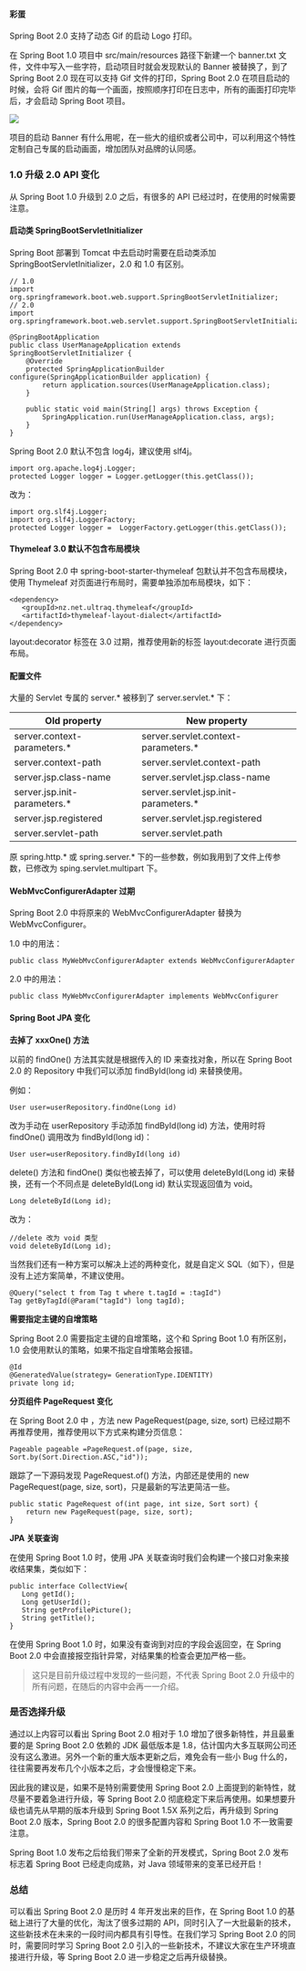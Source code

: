 #### 彩蛋

Spring Boot 2.0 支持了动态 Gif 的启动 Logo 打印。

在 Spring Boot 1.0 项目中 src/main/resources 路径下新建一个 banner.txt
文件，文件中写入一些字符，启动项目时就会发现默认的 Banner 被替换了，到了 Spring Boot 2.0 现在可以支持 Gif
文件的打印，Spring Boot 2.0 在项目启动的时候，会将 Gif 图片的每一个画面，按照顺序打印在日志中，所有的画面打印完毕后，才会启动
Spring Boot 项目。

![](http://www.ityouknow.com/assets/images/2018/springboot/banner.gif)

项目的启动 Banner 有什么用呢，在一些大的组织或者公司中，可以利用这个特性定制自己专属的启动画面，增加团队对品牌的认同感。

### 1.0 升级 2.0 API 变化

从 Spring Boot 1.0 升级到 2.0 之后，有很多的 API 已经过时，在使用的时候需要注意。

#### 启动类 SpringBootServletInitializer

Spring Boot 部署到 Tomcat 中去启动时需要在启动类添加 SpringBootServletInitializer，2.0 和 1.0
有区别。

    
    
    // 1.0
    import org.springframework.boot.web.support.SpringBootServletInitializer;
    // 2.0
    import org.springframework.boot.web.servlet.support.SpringBootServletInitializer;
    
    @SpringBootApplication
    public class UserManageApplication extends SpringBootServletInitializer {
        @Override
        protected SpringApplicationBuilder configure(SpringApplicationBuilder application) {
            return application.sources(UserManageApplication.class);
        }
    
        public static void main(String[] args) throws Exception {
            SpringApplication.run(UserManageApplication.class, args);
        }
    }
    

Spring Boot 2.0 默认不包含 log4j，建议使用 slf4j。

    
    
    import org.apache.log4j.Logger;
    protected Logger logger = Logger.getLogger(this.getClass());
    

改为：

    
    
    import org.slf4j.Logger;
    import org.slf4j.LoggerFactory;
    protected Logger logger =  LoggerFactory.getLogger(this.getClass());
    

#### Thymeleaf 3.0 默认不包含布局模块

Spring Boot 2.0 中 spring-boot-starter-thymeleaf 包默认并不包含布局模块，使用 Thymeleaf
对页面进行布局时，需要单独添加布局模块，如下：

    
    
    <dependency>
       <groupId>nz.net.ultraq.thymeleaf</groupId>
       <artifactId>thymeleaf-layout-dialect</artifactId>
    </dependency>
    

layout:decorator 标签在 3.0 过期，推荐使用新的标签 layout:decorate 进行页面布局。

#### 配置文件

大量的 Servlet 专属的 server.* 被移到了 server.servlet.* 下：

Old property | New property  
---|---  
server.context-parameters.* | server.servlet.context-parameters.*  
server.context-path | server.servlet.context-path  
server.jsp.class-name | server.servlet.jsp.class-name  
server.jsp.init-parameters.* | server.servlet.jsp.init-parameters.*  
server.jsp.registered | server.servlet.jsp.registered  
server.servlet-path | server.servlet.path  
  
原 spring.http.* 或 spring.server.* 下的一些参数，例如我用到了文件上传参数，已修改为
sping.servlet.multipart 下。

#### WebMvcConfigurerAdapter 过期

Spring Boot 2.0 中将原来的 WebMvcConfigurerAdapter 替换为 WebMvcConfigurer。

1.0 中的用法：

    
    
    public class MyWebMvcConfigurerAdapter extends WebMvcConfigurerAdapter
    

2.0 中的用法：

    
    
    public class MyWebMvcConfigurerAdapter implements WebMvcConfigurer
    

#### Spring Boot JPA 变化

**去掉了 xxxOne() 方法**

以前的 findOne() 方法其实就是根据传入的 ID 来查找对象，所以在 Spring Boot 2.0 的 Repository 中我们可以添加
findById(long id) 来替换使用。

例如：

    
    
    User user=userRepository.findOne(Long id)
    

改为手动在 userRepository 手动添加 findById(long id) 方法，使用时将 findOne() 调用改为
findById(long id)：

    
    
    User user=userRepository.findById(long id)
    

delete() 方法和 findOne() 类似也被去掉了，可以使用 deleteById(Long id) 来替换，还有一个不同点是
deleteById(Long id) 默认实现返回值为 void。

    
    
    Long deleteById(Long id);
    

改为：

    
    
    //delete 改为 void 类型
    void deleteById(Long id);
    

当然我们还有一种方案可以解决上述的两种变化，就是自定义 SQL（如下），但是没有上述方案简单，不建议使用。

    
    
    @Query("select t from Tag t where t.tagId = :tagId")
    Tag getByTagId(@Param("tagId") long tagId);
    

**需要指定主键的自增策略**

Spring Boot 2.0 需要指定主键的自增策略，这个和 Spring Boot 1.0 有所区别，1.0
会使用默认的策略，如果不指定自增策略会报错。

    
    
    @Id
    @GeneratedValue(strategy= GenerationType.IDENTITY)
    private long id;
    

**分页组件 PageRequest 变化**

在 Spring Boot 2.0 中 ，方法 new PageRequest(page, size, sort)
已经过期不再推荐使用，推荐使用以下方式来构建分页信息：

    
    
    Pageable pageable =PageRequest.of(page, size, Sort.by(Sort.Direction.ASC,"id"));
    

跟踪了一下源码发现 PageRequest.of() 方法，内部还是使用的 new PageRequest(page, size,
sort)，只是最新的写法更简洁一些。

    
    
    public static PageRequest of(int page, int size, Sort sort) {
        return new PageRequest(page, size, sort);
    }
    

**JPA 关联查询**

在使用 Spring Boot 1.0 时，使用 JPA 关联查询时我们会构建一个接口对象来接收结果集，类似如下：

    
    
    public interface CollectView{
       Long getId();
       Long getUserId();
       String getProfilePicture();
       String getTitle();
    }
    

在使用 Spring Boot 1.0 时，如果没有查询到对应的字段会返回空，在 Spring Boot 2.0
中会直接报空指针异常，对结果集的检查会更加严格一些。

> 这只是目前升级过程中发现的一些问题，不代表 Spring Boot 2.0 升级中的所有问题，在随后的内容中会再一一介绍。

### 是否选择升级

通过以上内容可以看出 Spring Boot 2.0 相对于 1.0 增加了很多新特性，并且最重要的是 Spring Boot 2.0 依赖的 JDK
最低版本是 1.8，估计国内大多互联网公司还没有这么激进。另外一个新的重大版本更新之后，难免会有一些小 Bug
什么的，往往需要再发布几个小版本之后，才会慢慢稳定下来。

因此我的建议是，如果不是特别需要使用 Spring Boot 2.0 上面提到的新特性，就尽量不要着急进行升级，等 Spring Boot 2.0
彻底稳定下来后再使用。如果想要升级也请先从早期的版本升级到 Spring Boot 1.5X 系列之后，再升级到 Spring Boot 2.0
版本，Spring Boot 2.0 的很多配置内容和 Spring Boot 1.0 不一致需要注意。

Spring Boot 1.0 发布之后给我们带来了全新的开发模式，Spring Boot 2.0 发布标志着 Spring Boot 已经走向成熟，对
Java 领域带来的变革已经开启！

### 总结

可以看出 Spring Boot 2.0 是历时 4 年开发出来的巨作，在 Spring Boot 1.0 的基础上进行了大量的优化，淘汰了很多过期的
API，同时引入了一大批最新的技术，这些新技术在未来的一段时间内都具有引导性。在我们学习 Spring Boot 2.0 的同时，需要同时学习 Spring
Boot 2.0 引入的一些新技术，不建议大家在生产环境直接进行升级，等 Spring Boot 2.0 进一步稳定之后再升级替换。

